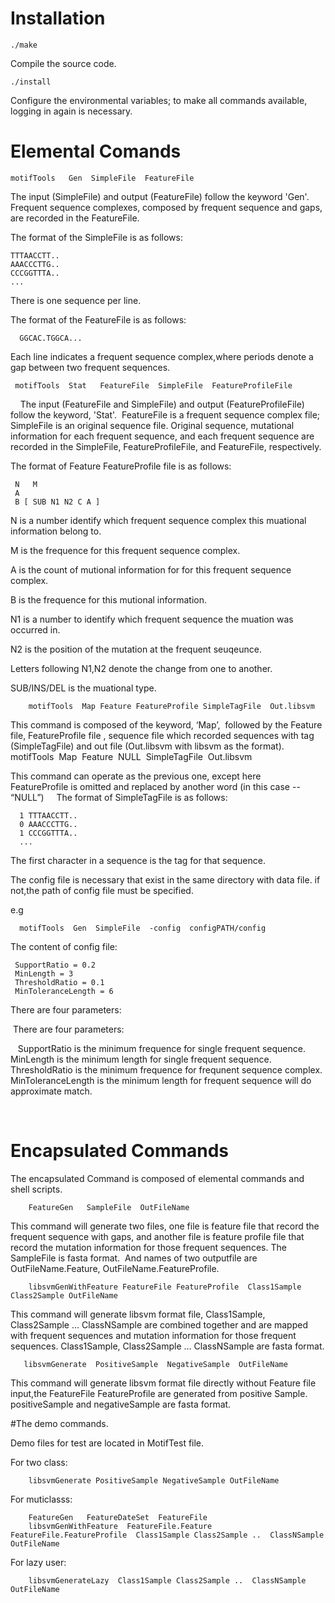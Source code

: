 # Installation

    ./make 
 
Compile the source code.
 
    ./install
   
Configure the environmental variables; to make all commands available, logging in again is necessary.



# Elemental Comands 

    motifTools   Gen  SimpleFile  FeatureFile 
  
  The input (SimpleFile) and output (FeatureFile) follow the keyword 'Gen'. Frequent sequence complexes, composed by frequent sequence and gaps, are recorded in the FeatureFile. 
  

The format of the SimpleFile is as follows:

    TTTAACCTT.. 
    AAACCCTTG.. 
    CCCGGTTTA..
    ... 
There is one sequence per line.



The format of the FeatureFile is as follows:

      GGCAC.TGGCA...
    
Each line indicates a frequent sequence complex,where periods denote a gap between two frequent sequences. 


     motifTools  Stat   FeatureFile  SimpleFile  FeatureProfileFile
   
  The input (FeatureFile and SimpleFile) and output (FeatureProfileFile) follow the keyword, 'Stat'.  FeatureFile is a frequent sequence complex file; SimpleFile is an original sequence file. Original sequence, mutational information for each frequent sequence, and each frequent sequence are recorded in the SimpleFile, FeatureProfileFile, and FeatureFile, respectively.


 The format of Feature FeatureProfile file is as follows:
 
     N   M 
     A
     B [ SUB N1 N2 C A ]
    
    
  N is a number identify which frequent sequence complex this muational information belong to.
  
  M is the frequence for this frequent sequence complex.
  
  A is the count of mutional information for for this frequent sequence complex.
  
  B is the frequence for this mutional information.
  
  N1 is a number to identify which frequent sequence the muation was occurred in.
  
  N2 is the position of the mutation at the frequent seuqeunce.
  
  Letters following N1,N2 denote the change from one to another.
  
  SUB/INS/DEL is the muational type. 


        motifTools  Map Feature FeatureProfile SimpleTagFile  Out.libsvm
        
  This command is composed of the keyword, ‘Map’,  followed by the Feature file, FeatureProfile file , sequence file which recorded sequences with tag (SimpleTagFile) and out file (Out.libsvm with libsvm as the format). 
 
       motifTools  Map  Feature  NULL  SimpleTagFile  Out.libsvm
 
  This command can operate as the previous one, except here FeatureProfile is omitted and replaced by another word (in this case -- “NULL”)
    
  The format of SimpleTagFile is as follows:
     
      1 TTTAACCTT.. 
      0 AAACCCTTG.. 
      1 CCCGGTTTA..
      ...

  The first character in a sequence is the tag for that sequence.
   

  The config file is necessary that exist in the same directory with data file. if not,the path of config file must be specified.
  
 
 e.g 
  
      motifTools  Gen  SimpleFile  -config  configPATH/config
      
 
The content of config file:


     SupportRatio = 0.2 
     MinLength = 3  
     ThresholdRatio = 0.1  
     MinToleranceLength = 6  
     
There are four parameters:

  There are four parameters:
  
   SupportRatio is the minimum frequence for single frequent sequence.
   MinLength is the minimum length for single frequent sequence.
   ThresholdRatio is the minimum frequence for frequnent sequence complex.
   MinToleranceLength is the minimum length for frequent sequence will do approximate match.
   
   
   
 
# Encapsulated Commands

The encapsulated Command is composed of elemental commands and shell scripts.  

        FeatureGen   SampleFile  OutFileName

  This command will generate two files, one file is feature file that record the frequent sequence with gaps, and another file is feature profile file that record the mutation information for those frequent sequences. The SampleFile is fasta format.  And names of two outputfile are OutFileName.Feature, OutFileName.FeatureProfile.
  
  
        libsvmGenWithFeature FeatureFile FeatureProfile  Class1Sample Class2Sample OutFileName
          
          
  This command will generate libsvm format file, Class1Sample, Class2Sample … ClassNSample are combined together and are
mapped with frequent sequences and mutation information for those frequent sequences. Class1Sample, Class2Sample … ClassNSample are fasta format.


       libsvmGenerate  PositiveSample  NegativeSample  OutFileName


  This command will generate libsvm format file directly without Feature file input,the FeatureFile FeatureProfile are generated from positive Sample. positiveSample and negativeSample are fasta format. 
  
  
     
#The demo commands. 
   
   Demo files for test are located in MotifTest file. 
   
   For two class:
   
        libsvmGenerate PositiveSample NegativeSample OutFileName 
        
   
   For muticlasss: 
   
   
        FeatureGen   FeatureDateSet  FeatureFile
        libsvmGenWithFeature  FeatureFile.Feature  FeatureFile.FeatureProfile  Class1Sample Class2Sample ..  ClassNSample  OutFileName
        
   
   For lazy user:
   
        libsvmGenerateLazy  Class1Sample Class2Sample ..  ClassNSample  OutFileName  


